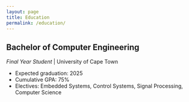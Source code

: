 ```yaml
---
layout: page
title: Education
permalink: /education/
---
```


## Bachelor of Computer Engineering
*Final Year Student* | University of Cape Town  
- Expected graduation: 2025  
- Cumulative GPA: 75%  
- Electives: Embedded Systems, Control Systems, Signal Processing, Computer Science

